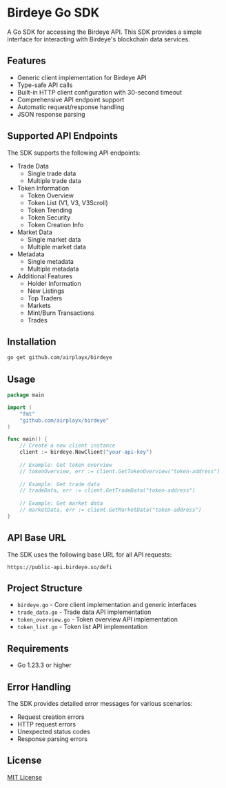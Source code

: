 # Birdeye Go SDK

A Go SDK for accessing the Birdeye API. This SDK provides a simple interface for interacting with Birdeye's blockchain data services.

## Features

- Generic client implementation for Birdeye API
- Type-safe API calls
- Built-in HTTP client configuration with 30-second timeout
- Comprehensive API endpoint support
- Automatic request/response handling
- JSON response parsing

## Supported API Endpoints

The SDK supports the following API endpoints:

- Trade Data
  - Single trade data
  - Multiple trade data
- Token Information
  - Token Overview
  - Token List (V1, V3, V3Scroll)
  - Token Trending
  - Token Security
  - Token Creation Info
- Market Data
  - Single market data
  - Multiple market data
- Metadata
  - Single metadata
  - Multiple metadata
- Additional Features
  - Holder Information
  - New Listings
  - Top Traders
  - Markets
  - Mint/Burn Transactions
  - Trades

## Installation

```bash
go get github.com/airplayx/birdeye
```

## Usage

```go
package main

import (
    "fmt"
    "github.com/airplayx/birdeye"
)

func main() {
    // Create a new client instance
    client := birdeye.NewClient("your-api-key")
    
    // Example: Get token overview
    // tokenOverview, err := client.GetTokenOverview("token-address")
    
    // Example: Get trade data
    // tradeData, err := client.GetTradeData("token-address")
    
    // Example: Get market data
    // marketData, err := client.GetMarketData("token-address")
}
```

## API Base URL

The SDK uses the following base URL for all API requests:
```
https://public-api.birdeye.so/defi
```

## Project Structure

- `birdeye.go` - Core client implementation and generic interfaces
- `trade_data.go` - Trade data API implementation
- `token_overview.go` - Token overview API implementation
- `token_list.go` - Token list API implementation

## Requirements

- Go 1.23.3 or higher

## Error Handling

The SDK provides detailed error messages for various scenarios:
- Request creation errors
- HTTP request errors
- Unexpected status codes
- Response parsing errors

## License

[MIT License](LICENSE) 